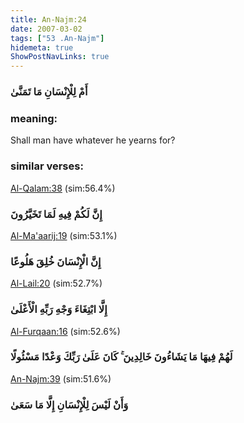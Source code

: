 ```yaml
---
title: An-Najm:24
date: 2007-03-02
tags: ["53 .An-Najm"]
hidemeta: true 
ShowPostNavLinks: true 
---
```

### أَمْ لِلْإِنْسَانِ مَا تَمَنَّىٰ
### meaning: 
Shall man have whatever he yearns for?
### similar verses: 

[Al-Qalam:38](/68/38) (sim:56.4%)

### إِنَّ لَكُمْ فِيهِ لَمَا تَخَيَّرُونَ

[Al-Ma'aarij:19](/70/19) (sim:53.1%)

### إِنَّ الْإِنْسَانَ خُلِقَ هَلُوعًا

[Al-Lail:20](/92/20) (sim:52.7%)

### إِلَّا ابْتِغَاءَ وَجْهِ رَبِّهِ الْأَعْلَىٰ

[Al-Furqaan:16](/25/16) (sim:52.6%)

### لَهُمْ فِيهَا مَا يَشَاءُونَ خَالِدِينَ ۚ كَانَ عَلَىٰ رَبِّكَ وَعْدًا مَسْئُولًا

[An-Najm:39](/53/39) (sim:51.6%)

### وَأَنْ لَيْسَ لِلْإِنْسَانِ إِلَّا مَا سَعَىٰ
